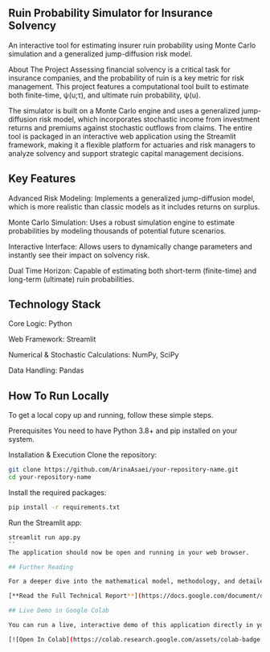 ## Ruin Probability Simulator for Insurance Solvency
An interactive tool for estimating insurer ruin probability using Monte Carlo simulation and a generalized jump-diffusion risk model.

About The Project
Assessing financial solvency is a critical task for insurance companies, and the probability of ruin is a key metric for risk management. This project features a computational tool built to estimate both finite-time, 
ψ(u;τ), and ultimate ruin probability, ψ(u).

The simulator is built on a Monte Carlo engine and uses a generalized jump-diffusion risk model, which incorporates stochastic income from investment returns and premiums against stochastic outflows from claims. The entire tool is packaged in an interactive web application using the Streamlit framework, making it a flexible platform for actuaries and risk managers to analyze solvency and support strategic capital management decisions.

## Key Features
Advanced Risk Modeling: Implements a generalized jump-diffusion model, which is more realistic than classic models as it includes returns on surplus.

Monte Carlo Simulation: Uses a robust simulation engine to estimate probabilities by modeling thousands of potential future scenarios.

Interactive Interface: Allows users to dynamically change parameters and instantly see their impact on solvency risk.

Dual Time Horizon: Capable of estimating both short-term (finite-time) and long-term (ultimate) ruin probabilities.

## Technology Stack
Core Logic: Python

Web Framework: Streamlit

Numerical & Stochastic Calculations: NumPy, SciPy

Data Handling: Pandas

## How To Run Locally
To get a local copy up and running, follow these simple steps.

Prerequisites
You need to have Python 3.8+ and pip installed on your system.

Installation & Execution
Clone the repository:



```sh
git clone https://github.com/ArinaAsaei/your-repository-name.git
cd your-repository-name
```
Install the required packages:


```sh
pip install -r requirements.txt
```
Run the Streamlit app:

```sh
streamlit run app.py
``
The application should now be open and running in your web browser.

## Further Reading

For a deeper dive into the mathematical model, methodology, and detailed analysis, please refer to the full project report.

[**Read the Full Technical Report**](https://docs.google.com/document/d/1T4bwsijVyeunCSnKChLn2qN6AErdtEDieC9OdYlxZWw/edit?usp=sharing)

## Live Demo in Google Colab

You can run a live, interactive demo of this application directly in your browser using Google Colab, without any local installation.

[![Open In Colab](https://colab.research.google.com/assets/colab-badge.svg)](https://colab.research.google.com/drive/1mCruVeHAqhcoOOKO8OAKdWAp4Rdt2ZHI)